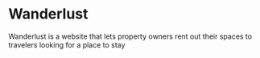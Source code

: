 # Wanderlust
Wanderlust is a website that lets property owners rent out their spaces to travelers looking for a place to stay
